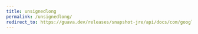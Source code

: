 ```yaml
---
title: unsignedlong
permalink: /unsignedlong/
redirect_to: https://guava.dev/releases/snapshot-jre/api/docs/com/google/common/primitives/UnsignedLong.html
---
```


